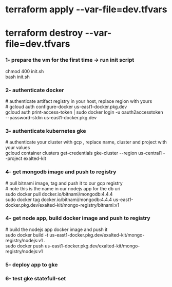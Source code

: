# terraform apply --var-file=dev.tfvars
# terraform destroy --var-file=dev.tfvars

<h3> 1- prepare the vm for the first time -> run init script </h3>
chmod 400 init.sh</br>
bash init.sh</br>

<h3> 2- authenticate docker </h3>
# authenticate artifact registry in your host, replace region with yours</br>
# gcloud auth configure-docker us-east1-docker.pkg.dev</br>
gcloud auth print-access-token | sudo docker login -u oauth2accesstoken</br> --password-stdin  us-east1-docker.pkg.dev</br>

<h3> 3- authenticate kubernetes gke </h3>
# authenticate your cluster with gcp , replace name, cluster and project with your values</br>
gcloud container clusters get-credentials gke-cluster --region us-central1 --project exalted-kit </br>

<h3> 4- get mongodb image and push to registry </h3>
# pull bitnami image, tag and push it to our gcp registry</br>
# note this is the name in our nodejs app for the db uri</br>
sudo docker pull docker.io/bitnami/mongodb:4.4.4</br>
sudo docker tag docker.io/bitnami/mongodb:4.4.4 us-east1-docker.pkg.dev/exalted-kit/mongo-registry/bitnami:v1</br>

<h3> 4- get node app, build docker image and push to registry </h3>
# build the nodejs app docker image and push it </br>
sudo docker build -t us-east1-docker.pkg.dev/exalted-kit/mongo-registry/nodejs:v1 . </br>
sudo docker push  us-east1-docker.pkg.dev/exalted-kit/mongo-registry/nodejs:v1 </br>

<h3> 5- deploy app to gke </h3>

<h3> 6- test gke statefull-set </h3>
